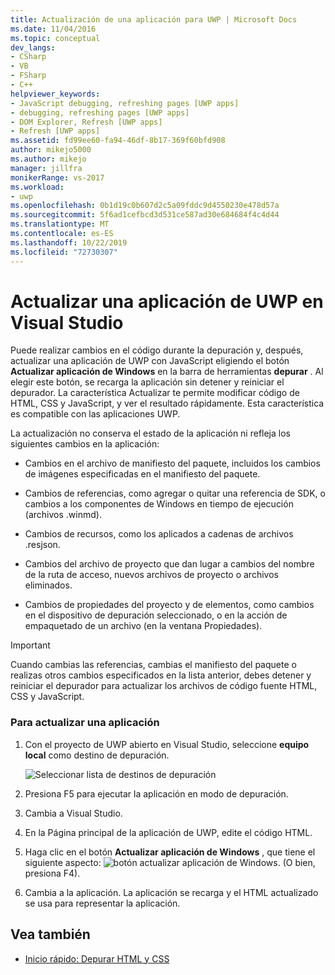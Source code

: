 ```yaml
---
title: Actualización de una aplicación para UWP | Microsoft Docs
ms.date: 11/04/2016
ms.topic: conceptual
dev_langs:
- CSharp
- VB
- FSharp
- C++
helpviewer_keywords:
- JavaScript debugging, refreshing pages [UWP apps]
- debugging, refreshing pages [UWP apps]
- DOM Explorer, Refresh [UWP apps]
- Refresh [UWP apps]
ms.assetid: fd99ee60-fa94-46df-8b17-369f60bfd908
author: mikejo5000
ms.author: mikejo
manager: jillfra
monikerRange: vs-2017
ms.workload:
- uwp
ms.openlocfilehash: 0b1d19c0b607d2c5a09fddc9d4550230e478d57a
ms.sourcegitcommit: 5f6ad1cefbcd3d531ce587ad30e684684f4c4d44
ms.translationtype: MT
ms.contentlocale: es-ES
ms.lasthandoff: 10/22/2019
ms.locfileid: "72730307"
---
```

# <a name="refresh-a-uwp-app-in-visual-studio"></a>Actualizar una aplicación de UWP en Visual Studio

 Puede realizar cambios en el código durante la depuración y, después, actualizar una aplicación de UWP con JavaScript eligiendo el botón **Actualizar aplicación de Windows** en la barra de herramientas **depurar** . Al elegir este botón, se recarga la aplicación sin detener y reiniciar el depurador. La característica Actualizar te permite modificar código de HTML, CSS y JavaScript, y ver el resultado rápidamente. Esta característica es compatible con las aplicaciones UWP.

 La actualización no conserva el estado de la aplicación ni refleja los siguientes cambios en la aplicación:

- Cambios en el archivo de manifiesto del paquete, incluidos los cambios de imágenes especificadas en el manifiesto del paquete.

- Cambios de referencias, como agregar o quitar una referencia de SDK, o cambios a los componentes de Windows en tiempo de ejecución (archivos .winmd).

- Cambios de recursos, como los aplicados a cadenas de archivos .resjson.

- Cambios del archivo de proyecto que dan lugar a cambios del nombre de la ruta de acceso, nuevos archivos de proyecto o archivos eliminados.

- Cambios de propiedades del proyecto y de elementos, como cambios en el dispositivo de depuración seleccionado, o en la acción de empaquetado de un archivo (en la ventana Propiedades).

> [!IMPORTANT]
> Cuando cambias las referencias, cambias el manifiesto del paquete o realizas otros cambios especificados en la lista anterior, debes detener y reiniciar el depurador para actualizar los archivos de código fuente HTML, CSS y JavaScript.

### <a name="to-refresh-an-app"></a>Para actualizar una aplicación

1. Con el proyecto de UWP abierto en Visual Studio, seleccione **equipo local** como destino de depuración.

     ![Seleccionar lista de destinos de depuración](../debugger/media/js_select_target.png "JS_Select_Target")

3. Presiona F5 para ejecutar la aplicación en modo de depuración.

4. Cambia a Visual Studio.

5. En la Página principal de la aplicación de UWP, edite el código HTML.

7. Haga clic en el botón **Actualizar aplicación de Windows** , que tiene el siguiente aspecto: ![botón actualizar aplicación de Windows](../debugger/media/js_refresh.png "JS_Refresh"). (O bien, presiona F4).

8. Cambia a la aplicación. La aplicación se recarga y el HTML actualizado se usa para representar la aplicación.

## <a name="see-also"></a>Vea también
- [Inicio rápido: Depurar HTML y CSS](../debugger/quickstart-debug-html-and-css.md)